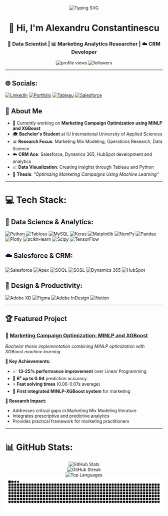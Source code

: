 <div align="center">
  <img src="https://readme-typing-svg.herokuapp.com?font=Fira+Code&size=30&pause=1000&color=2E9FFF&center=true&vCenter=true&width=600&lines=Data+Scientist+%26+Researcher;Marketing+Analytics+Expert;CRM+%26+Business+Intelligence;Operations+Research+Enthusiast" alt="Typing SVG" />
</div>

<h1 align="center">👋 Hi, I'm Alexandru Constantinescu</h1>
<h3 align="center">🔬 Data Scientist | 📊 Marketing Analytics Researcher | ☁️ CRM Developer</h3>

<p align="center">
  <img src="https://komarev.com/ghpvc/?username=Meah01&label=Profile%20views&color=0e75b6&style=flat" alt="profile views" />
  <img src="https://img.shields.io/github/followers/Meah01?label=Followers&style=social" alt="followers" />
</p>

---

## 🌐 Socials:
[![LinkedIn](https://img.shields.io/badge/LinkedIn-%230077B5.svg?logo=linkedin&logoColor=white)](https://linkedin.com/in/alexandru-constantinescu-6a18b6117) 
[![Portfolio](https://img.shields.io/badge/Portfolio-%23000000.svg?style=for-the-badge&logo=firefox&logoColor=#FF7139)]((https://tasteful-motion-cd2.notion.site/Personal-Portfolio-1a406ad0ff588011968af249d03977aa))
[![Tableau](https://img.shields.io/badge/Tableau-%23E97627.svg?style=for-the-badge&logo=tableau&logoColor=white)]((https://public.tableau.com/app/profile/alexandru.constantinescu/vizzes))
[![Salesforce](https://img.shields.io/badge/Salesforce-%2300D4FF.svg?style=for-the-badge&logo=salesforce&logoColor=white)]((https://www.salesforce.com/trailblazer/t4crg37sruwolpvswk))

## 🎯 About Me

- 🔬 Currently working on **Marketing Campaign Optimization using MINLP and XGBoost**
- 🎓 **Bachelor's Student** at IU International University of Applied Sciences
- 📊 **Research Focus**: Marketing Mix Modeling, Operations Research, Data Science
- ☁️ **CRM Ace**: Salesforce, Dynamics 365, HubSpot development and analytics
- 📈 **Data Visualization**: Creating insights through Tableau and Python
- 💼 **Thesis**: *"Optimizing Marketing Campaigns Using Machine Learning"*

---

# 💻 Tech Stack:

## 🔬 Data Science & Analytics:
![Python](https://img.shields.io/badge/python-3670A0?style=for-the-badge&logo=python&logoColor=ffdd54) ![Tableau](https://img.shields.io/badge/Tableau-%23E97627.svg?style=for-the-badge&logo=tableau&logoColor=white) ![MySQL](https://img.shields.io/badge/mysql-4479A1.svg?style=for-the-badge&logo=mysql&logoColor=white) ![Keras](https://img.shields.io/badge/Keras-%23D00000.svg?style=for-the-badge&logo=Keras&logoColor=white) ![Matplotlib](https://img.shields.io/badge/Matplotlib-%23ffffff.svg?style=for-the-badge&logo=Matplotlib&logoColor=black) ![NumPy](https://img.shields.io/badge/numpy-%23013243.svg?style=for-the-badge&logo=numpy&logoColor=white) ![Pandas](https://img.shields.io/badge/pandas-%23150458.svg?style=for-the-badge&logo=pandas&logoColor=white) ![Plotly](https://img.shields.io/badge/Plotly-%233F4F75.svg?style=for-the-badge&logo=plotly&logoColor=white) ![scikit-learn](https://img.shields.io/badge/scikit--learn-%23F7931E.svg?style=for-the-badge&logo=scikit-learn&logoColor=white) ![Scipy](https://img.shields.io/badge/SciPy-%230C55A5.svg?style=for-the-badge&logo=scipy&logoColor=%white) ![TensorFlow](https://img.shields.io/badge/TensorFlow-%23FF6F00.svg?style=for-the-badge&logo=TensorFlow&logoColor=white)

## ☁️ Salesforce & CRM:
![Salesforce](https://img.shields.io/badge/Salesforce-%2300D4FF.svg?style=for-the-badge&logo=salesforce&logoColor=white) ![Apex](https://img.shields.io/badge/Apex-%2300D4FF.svg?style=for-the-badge&logo=salesforce&logoColor=white) ![SOQL](https://img.shields.io/badge/SOQL-%2300D4FF.svg?style=for-the-badge&logo=salesforce&logoColor=white) ![SOSL](https://img.shields.io/badge/SOSL-%2300D4FF.svg?style=for-the-badge&logo=salesforce&logoColor=white) ![Dynamics 365](https://img.shields.io/badge/Dynamics_365-%230078D4.svg?style=for-the-badge&logo=microsoft&logoColor=white) ![HubSpot](https://img.shields.io/badge/HubSpot-%23FF7A59.svg?style=for-the-badge&logo=hubspot&logoColor=white)

## 🎨 Design & Productivity:
![Adobe XD](https://img.shields.io/badge/Adobe%20XD-470137?style=for-the-badge&logo=Adobe%20XD&logoColor=#FF61F6) ![Figma](https://img.shields.io/badge/figma-%23F24E1E.svg?style=for-the-badge&logo=figma&logoColor=white) ![Adobe InDesign](https://img.shields.io/badge/Adobe%20InDesign-49021F?style=for-the-badge&logo=adobeindesign&logoColor=FF3366) ![Notion](https://img.shields.io/badge/Notion-%23000000.svg?style=for-the-badge&logo=notion&logoColor=white)

---

## 🏆 Featured Project

### 🎯 [Marketing Campaign Optimization: MINLP and XGBoost](https://github.com/Meah01/marketing-campaign-optimization-minlp-xgboost)
*Bachelor thesis implementation combining MINLP optimization with XGBoost machine learning*

**🚀 Key Achievements:**
- 📈 **13-25% performance improvement** over Linear Programming
- 🎯 **R² up to 0.94** prediction accuracy
- ⚡ **Fast solving times** (0.06-0.07s average)
- 🔬 **First integrated MINLP-XGBoost system** for marketing

**🔬 Research Impact:**
- Addresses critical gaps in Marketing Mix Modeling literature
- Integrates prescriptive and predictive analytics
- Provides practical framework for marketing practitioners

---

# 📊 GitHub Stats:

<div align="center">
  <img src="https://github-readme-stats.vercel.app/api?username=Meah01&theme=dark&hide_border=false&include_all_commits=false&count_private=true" alt="GitHub Stats" />
</div>

<div align="center">
  <img src="https://nirzak-streak-stats.vercel.app/?user=Meah01&theme=dark&hide_border=false" alt="GitHub Streak" />
</div>

<div align="center">
  <img src="https://github-readme-stats.vercel.app/api/top-langs/?username=Meah01&theme=dark&hide_border=false&include_all_commits=false&count_private=true&layout=compact" alt="Top Languages" />
</div>

<div align="center">
  <picture>
    <source media="(prefers-color-scheme: dark)" srcset="https://raw.githubusercontent.com/Meah01/Meah01/output/github-contribution-grid-snake-dark.svg">
    <source media="(prefers-color-scheme: light)" srcset="https://raw.githubusercontent.com/Meah01/Meah01/output/github-contribution-grid-snake.svg">
    <img alt="github contribution grid snake animation" src="https://raw.githubusercontent.com/Meah01/Meah01/output/github-contribution-grid-snake.svg">
  </picture>
</div>
<!-- Proudly created with GPRM ( https://gprm.itsvg.in ) -->
